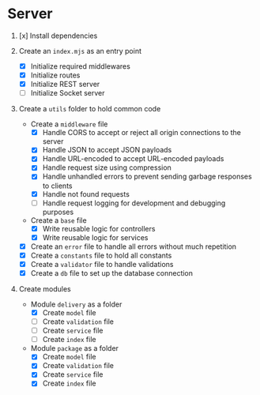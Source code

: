 # Server

1. [x] Install dependencies

2. Create an `index.mjs` as an entry point
    - [x] Initialize required middlewares
    - [x] Initialize routes
    - [x] Initialize REST server
    - [ ] Initialize Socket server

3. Create a `utils` folder to hold common code
    - Create a `middleware` file
        - [x] Handle CORS to accept or reject all origin connections to the server
        - [x] Handle JSON to accept JSON payloads
        - [x] Handle URL-encoded to accept URL-encoded payloads
        - [x] Handle request size using compression
        - [x] Handle unhandled errors to prevent sending garbage responses to clients
        - [x] Handle not found requests
        - [ ] Handle request logging for development and debugging purposes
    - Create a `base` file
        - [x] Write reusable logic for controllers
        - [x] Write reusable logic for services
    - [x] Create an `error` file to handle all errors without much repetition
    - [x] Create a `constants` file to hold all constants
    - [x] Create a `validator` file to handle validations
    - [x] Create a `db` file to set up the database connection

4. Create modules
    - Module `delivery` as a folder
        - [x] Create `model` file
        - [ ] Create `validation` file
        - [ ] Create `service` file
        - [ ] Create `index` file
    - Module `package` as a folder
        - [x] Create `model` file
        - [x] Create `validation` file
        - [x] Create `service` file
        - [x] Create `index` file
